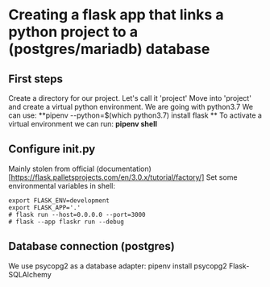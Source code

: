 # Creating a flask app that links a python project to a (postgres/mariadb) database

## First steps
Create a directory for our project. Let's call it 'project'
Move into 'project' and create a virtual python environment. We are going with python3.7
We can use: **pipenv --python=$(which python3.7) install flask **
To activate a virtual environment we can run: **pipenv shell**

## Configure __init__.py
Mainly stolen from official (documentation)[https://flask.palletsprojects.com/en/3.0.x/tutorial/factory/]
Set some environmental variables in shell: 
```
export FLASK_ENV=development
export FLASK_APP='.'
# flask run --host=0.0.0.0 --port=3000
# flask --app flaskr run --debug
```

## Database connection (postgres)
We use psycopg2 as a database adapter: pipenv install psycopg2 Flask-SQLAlchemy


